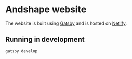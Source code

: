# Andshape website

The website is built using [Gatsby](https://www.gatsbyjs.org/) and is hosted on [Netlify](https://www.netlify.com/).

## Running in development
`gatsby develop`
